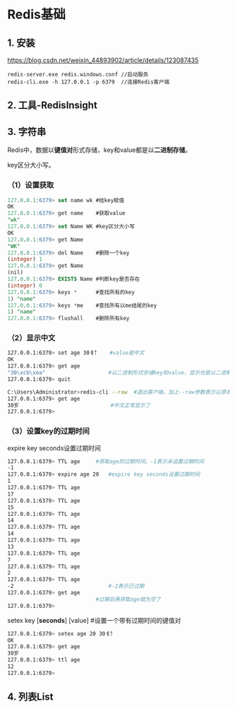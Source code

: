 # Redis基础

## 1. 安装

https://blog.csdn.net/weixin_44893902/article/details/123087435

```redis
redis-server.exe redis.windows.conf	//启动服务
redis-cli.exe -h 127.0.0.1 -p 6379	//连接Redis客户端

```

## 2. 工具-RedisInsight



## 3. 字符串

Redis中，数据以**键值对**形式存储，key和value都是以**二进制存储**。

key区分大小写。

### （1）设置获取

```sql
127.0.0.1:6379> set name wk	#给key赋值
OK
127.0.0.1:6379> get name	#获取value
"wk"
127.0.0.1:6379> set Name WK	#key区分大小写
OK
127.0.0.1:6379> get Name
"WK"
127.0.0.1:6379> del Name	#删除一个key
(integer) 1
127.0.0.1:6379> get Name
(nil)
127.0.0.1:6379> EXISTS Name	#判断key是否存在
(integer) 0
127.0.0.1:6379> keys *		#查找所有的key
1) "name"
127.0.0.1:6379> keys *me	#查找所有以me结尾的key
1) "name"
127.0.0.1:6379> flushall	#删除所有key
```

### （2）显示中文

```bash
127.0.0.1:6379> set age 30ￋ￪	#value是中文
OK
127.0.0.1:6379> get age
"30\xcb\xea"					#以二进制形式存储key和value，显示也是以二进制显示
127.0.0.1:6379> quit		

C:\Users\Administrator>redis-cli --raw	#退出客户端，加上--raw参数表示以原本形式显示value
127.0.0.1:6379> get age
30岁								#中文正常显示了
127.0.0.1:6379>
```

### （3）设置key的过期时间

expire key seconds设置过期时间

```bash
127.0.0.1:6379> TTL age		#获取age的过期时间。-1表示未设置过期时间
-1
127.0.0.1:6379> expire age 20	#expire key seconds设置过期时间
1
127.0.0.1:6379> TTL age
17
127.0.0.1:6379> TTL age
15
127.0.0.1:6379> TTL age
14
127.0.0.1:6379> TTL age
14
127.0.0.1:6379> TTL age
13
127.0.0.1:6379> TTL age
7
127.0.0.1:6379> TTL age
2
127.0.0.1:6379> TTL age
-2								#-2表示已过期
127.0.0.1:6379> get age			
							#过期后再获取age就为空了
127.0.0.1:6379>
```

setex key [**seconds**] [value]		#设置一个带有过期时间的键值对

```bash
127.0.0.1:6379> setex age 20 30ￋ￪
OK
127.0.0.1:6379> get age
30岁
127.0.0.1:6379> ttl age
12
127.0.0.1:6379>
```

## 4. 列表List



